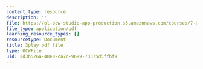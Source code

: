 ```yaml
---
content_type: resource
description: ''
file: https://ol-ocw-studio-app-production.s3.amazonaws.com/courses/7-01sc-fundamentals-of-biology-fall-2011/2d3b526a48e0ca7c969973375d5ffbf9_3edzxv_mYZk.pdf
file_type: application/pdf
learning_resource_types: []
resourcetype: Document
title: 3play pdf file
type: OCWFile
uid: 2d3b526a-48e0-ca7c-9699-73375d5ffbf9
---
```

